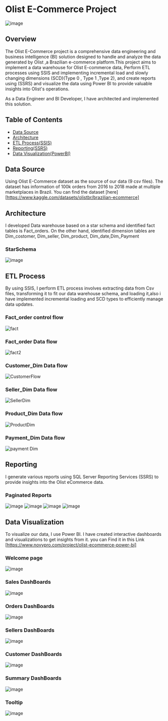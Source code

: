﻿# Olist E-Commerce  Project
   ![image](https://github.com/Mustafamegahed20/olist-Ecommerce/assets/61358936/a4fc7748-8594-4cb3-a92b-72ebf970bb38)
## Overview

The Olist E-Commerce  project is a comprehensive data engineering and business intelligence (BI) solution designed to handle and analyze the data generated by Olist ,a Brazilian e-commerce platform.This project aims to implement a data warehouse for Olist  E-commerce data, Perform ETL processes using SSIS and implementing incremental load and slowly changing dimensions (SCD)(Type 0 , Type 1 ,Type 2), and create reports using (SSRS) and visualize the data using Power BI to provide valuable insights into Olist's operations.

As a Data Engineer and BI Developer, I have architected and implemented this solution.

## Table of Contents

- [Data Source](#data-source)
- [Architecture](#architecture)
- [ETL Process(SSIS)](#etl-process)
- [Reporting(SSRS)](#reporting)
- [Data Visualization(PowerBI)](#data-visualization)


## Data Source
Using Olist E-Commerce dataset as the source of our data (9 csv files). The dataset has information of 100k orders from 2016 to 2018 made at multiple marketplaces in Brazil.
You can find the dataset [here] [https://www.kaggle.com/datasets/olistbr/brazilian-ecommerce]

## Architecture
I developed Data warehouse based on a star schema and identified fact tables is Fact_orders. On the other hand, identified dimension tables are Dim_costomer, Dim_seller, Dim_product, Dim_date,Dim_Payment
### StarSchema
![image](https://github.com/Mustafamegahed20/olist-Ecommerce/assets/61358936/86c0f973-1315-47b9-93a9-b988e152b0bc)



## ETL Process

By using SSIS, I perform ETL process involves extracting data from Csv files, transforming it to fit our data warehouse schema, and loading it,also i have implemented incremental loading and SCD types to efficiently manage data updates.
### Fact_order control flow 
![fact](https://github.com/Mustafamegahed20/olist-Ecommerce/assets/61358936/f119d7f7-284a-4d4c-add1-60fb76faa5df)


### Fact_order Data flow 
![fact2](https://github.com/Mustafamegahed20/olist-Ecommerce/assets/61358936/33e1bb1d-0aa4-4a18-809a-67ec283ef024)

### Customer_Dim Data flow 
![CustomerFlow](https://github.com/Mustafamegahed20/olist-Ecommerce/assets/61358936/7f6596d6-c55b-4cd3-a076-772ea2f7bc84)

### Seller_Dim Data flow
![SellerDim](https://github.com/Mustafamegahed20/olist-Ecommerce/assets/61358936/6855539d-e0a8-495e-addd-5e2c829e441e)

### Product_Dim Data flow
![ProductDim](https://github.com/Mustafamegahed20/olist-Ecommerce/assets/61358936/ca0f2fca-4265-4487-a837-8c92da610126)

### Payment_Dim Data flow
![payment Dim](https://github.com/Mustafamegahed20/olist-Ecommerce/assets/61358936/19d71792-1095-4893-92e0-0a0ea5ba06c5)

## Reporting 

I generate various reports using SQL Server Reporting Services (SSRS) to provide insights into the Olist eCommerce data. 
### Paginated Reports 
![image](https://github.com/Mustafamegahed20/olist-Ecommerce/assets/61358936/34aa8380-7b85-45a3-be59-5f66882fb484)
![image](https://github.com/Mustafamegahed20/olist-Ecommerce/assets/61358936/3506a08e-5726-4c1c-806d-a5023876d08b)
![image](https://github.com/Mustafamegahed20/olist-Ecommerce/assets/61358936/11a126c8-a798-4042-8943-fd67275aea51)
![image](https://github.com/Mustafamegahed20/olist-Ecommerce/assets/61358936/c1015f4a-65c0-4c4f-a36f-6cfadbca96f5)

## Data Visualization
To visualize our data, I use Power BI. I have created interactive dashboards and visualizations to get insights from it. you can Find it in this Link [https://www.novypro.com/project/olist-ecommerce-power-bi]

   ### Welcome page
   ![image](https://github.com/Mustafamegahed20/olist-Ecommerce/assets/61358936/a4fc7748-8594-4cb3-a92b-72ebf970bb38)

   ### Sales DashBoards
   ![image](https://github.com/Mustafamegahed20/olist-Ecommerce/assets/61358936/50de5dd9-3d12-4724-aa3b-38a784460ba7)

   ### Orders DashBoards
   ![image](https://github.com/Mustafamegahed20/olist-Ecommerce/assets/61358936/f8d67625-585f-4bd3-983b-f879c76fd0f6)

   ### Sellers DashBoards
   ![image](https://github.com/Mustafamegahed20/olist-Ecommerce/assets/61358936/ce0c8db2-2f3a-4aa5-8272-e4f0e5181982)
   ### Customer DashBoards 
   ![image](https://github.com/Mustafamegahed20/olist-Ecommerce/assets/61358936/bbc47677-8a42-45e9-8b9b-e897d63b73bd)

   ### Summary DashBoards
   ![image](https://github.com/Mustafamegahed20/olist-Ecommerce/assets/61358936/3a81401f-bbfb-48e6-8786-32a6bbce1e9f)

   ### Tooltip
   ![image](https://github.com/Mustafamegahed20/olist-Ecommerce/assets/61358936/a93a948b-8a6d-4e80-8f71-a93033102715)






